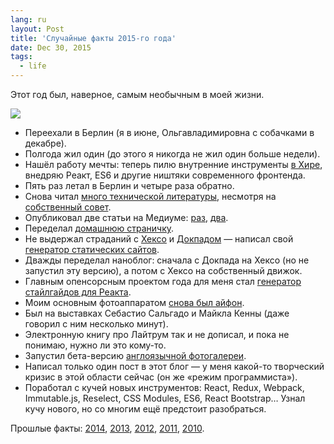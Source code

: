 ```yaml
---
lang: ru
layout: Post
title: 'Случайные факты 2015-го года'
date: Dec 30, 2015
tags:
  - life
---
```


Этот год был, наверное, самым необычным в моей жизни.

![](/images/blog/2015.jpg)

* Переехали в Берлин (я в июне, Ольгавладимировна с собачками в декабре).
* Полгода жил один (до этого я никогда не жил один больше недели).
* Нашёл работу мечты: теперь пилю внутренние инструменты [в Хире](https://company.here.com/here/), внедряю Реакт, ES6 и другие ништяки современного фронтенда.
* Пять раз летал в Берлин и четыре раза обратно.
* Снова читал [много технической литературы](http://bibla.ru/sapegin/read/), несмотря на [собственный совет](http://nano.sapegin.ru/all/read-less-tech-books).
* Опубликовал две статьи на Медиуме: [раз](https://medium.com/@sapegin/a-few-notes-about-web-developer-s-interviews-6ddc9f500152), [два](https://medium.com/@sapegin/importance-of-the-developer-experience-in-the-modern-front-end-bff4155d4cb8).
* Переделал [домашнюю страничку](http://sapegin.me/).
* Не выдержал страданий с [Хексо](https://hexo.io/) и [Докпадом](http://docpad.org/) — написал свой [генератор статических сайтов](https://github.com/sapegin/fledermaus).
* Дважды переделал наноблог: сначала с Докпада на Хексо (но не запустил эту версию), а потом с Хексо на собственный движок.
* Главным опенсорсным проектом года для меня стал [генератор стайлгайдов для Реакта](https://github.com/sapegin/react-styleguidist).
* Моим основным фотоаппаратом [снова был айфон](https://www.instagram.com/sapegin/).
* Был на выставках Себастио Сальгадо и Майкла Кенны (даже говорил с ним несколько минут).
* Электронную книгу про Лайтрум так и не дописал, и пока не понимаю, нужно ли это кому-то.
* Запустил бета-версию [англоязычной фотогалереи](http://morning.photos/).
* Написал только один пост в этот блог — у меня какой-то творческий кризис в этой области сейчас (он же «режим программиста»).
* Поработал с кучей новых инструментов: React, Redux, Webpack, Immutable.js, Reselect, CSS Modules, ES6, React Bootstrap… Узнал кучу нового, но со многим ещё предстоит разобраться.

Прошлые факты: [2014](http://birdwatcher.ru/blog/5756), [2013](http://birdwatcher.ru/blog/5719), [2012](http://birdwatcher.ru/blog/5547), [2011](http://birdwatcher.ru/blog/5292), [2010](http://birdwatcher.ru/blog/4922).
